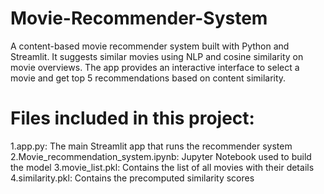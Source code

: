 # Movie-Recommender-System
A content-based movie recommender system built with Python and Streamlit. It suggests similar movies using NLP and cosine similarity on movie overviews. The app provides an interactive interface to select a movie and get top 5 recommendations based on content similarity.


# Files included in this project:

1.app.py: The main Streamlit app that runs the recommender system
2.Movie_recommendation_system.ipynb: Jupyter Notebook used to build the model
3.movie_list.pkl: Contains the list of all movies with their details
4.similarity.pkl: Contains the precomputed similarity scores

